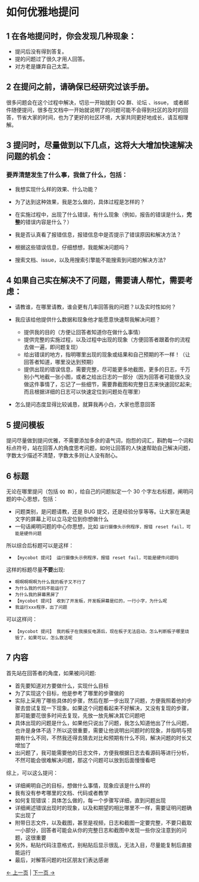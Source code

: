 # 如何优雅地提问

## 1 在各地提问时，你会发现几种现象：

- 提问后没有得到答复。
- 提的问题过了很久才用人回答。
- 对方老是嫌弃自己太菜。

## 2 在提问之前，请确保已经研究过该手册。

很多问题会在这个过程中解决，切忌一开始就到 QQ 群、论坛 、issue， 或者邮件随便提问，很多在文档中一开始就说明了的问题可能不会得到社区的及时的回答，节省大家的时间，也为了更好的社区环境，大家共同更好地成长，请互相理解。

## 3 提问时，尽量做到以下几点，这将大大增加快速解决问题的机会：

### 要弄清楚发生了什么事，我做了什么，包括：

- 我想实现什么样的效果、什么功能？

- 为了达到这种效果，我是怎么做的，具体过程是怎样的？

- 在实施过程中，出现了什么错误，有什么现象（例如，报告的错误是什么，**完整**的错误内容是什么？）

- 我是否认真看了报错信息，报错信息中是否提示了错误原因和解决方法？

- 根据这些错误信息，仔细想想，我能解决问题吗？

- 搜索文档、issue，以及用搜索引擎能不能搜索到问题的解决方法?

## 4 如果自己实在解决不了问题，需要请人帮忙，需要考虑：

- 请教谁，在哪里请教，谁会更有几率回答我的问题？以及实时性如何？

- 我应该给他提供什么数据和现象他才能愿意快速帮我解决问题？

  - 提供我的目的（方便让回答者知道你在做什么事情）
  - 提供完整的实施过程，以及过程中出现的现象（方便回答者跟着你的流程去做一遍，即问题复现）
  - 给出错误的地方，指明哪里出现的现象或结果和自己预期的不一样！（让回答者知道，哪里没达到预期）
  - 提供出现的错误信息，需要完整，尽可能更多地截图，更多的日志，千万别小气地截一张小图，或者之给出日志的一部分（因为回答者可能很久没做这件事情了，忘记了一些细节，需要靠截图和完整日志来快速回忆起来;而且根据详细的日志可以快速定位到问题处在哪里）

- 怎么提问态度显得比较诚恳，就算我再小白，大家也愿意回答

## 5 提问模板

提问尽量做到提问优雅，不需要添加多余的语气词，抱怨的词汇，斟酌每一个词和标点符号，站在回答人的角度思考问题，如何让回答的人快速帮助自己解决问题，字数太少描述不清楚，字数太多则让人没有耐心。

## 6 标题

无论在哪里提问（包括 `QQ 群`），给自己的问题拟定一个 30 个字左右标题，阐明问题的中心思想，包括：

- 问题类别，是问题请教，还是 BUG 提交，还是经验分享等等。让大家在满是文字的屏幕上可以立马定位到你想做什么
- 一句话阐明问题的中心你思想，比如 `运行摄像头示例程序，报错 reset fail，可能是硬件问题`

所以综合后标题可以是这样：

- `【mycobot 提问】 运行摄像头示例程序，报错 reset fail，可能是硬件问题吗`

这样的标题尽量**不要**出现:

- `啊啊啊啊啊为什么我的板子又不行了`
- `为什么我的代码不能运行了`
- `为什么我的屏幕黑屏了`
- `【mycobot 提问】 收到了开发板，开发板屏幕是红的，一行小字，为什么呢`
- `我运行xxx程序，出了问题`

可以这样问：

- `【mycobot 提问】 我的板子在我接反电源后，现在板子无法启动，怎么判断板子哪里烧毁了，如果可以，怎么救活呢`

## 7 内容

首先站在回答者的角度，如果被问问题:

- 首先要知道对方要做什么，实现什么目标
- 为了实现这个目标，他是参考了哪里的步骤做的
- 实际上采用了哪些具体的步骤，然后在那一步出现了问题，方便我照着他的步骤去尝试复现一下现象。如果这个问题看起来不好解决，又没有复现的步骤，那可能要花很多时间去复现，先放一放先解决其它问题吧
- 具体出现的问题是什么，如果他只说出了问题，我怎么知道他出了什么问题，也许是身体不适？所以这很重要，需要让他说明出问题时的现象，并指明与预期有什么不同，不然我还得去猜去对比和预期有什么不同，解决问题的时长又增加了
- 出问题了，我可能需要他的日志文件，方便我根据日志去看源码等进行分析，不然可能会很难解决问题，那这个问题可以放到后面慢慢看吧

综上，可以这么提问：

- 详细阐明自己的目标，想做什么事情，现象应该是什么样的
- 我有没有参考哪里的文档、代码或者教学
- 如何复现错误：具体怎么做的，每一个步骤写详细，直到问题出现
- 详细阐述错误出现时的现象，以及和期望的相比哪里不一样，需要证明问题确实出现了
- 附带日志文件，以及截图，甚至是视频，日志和截图一定要完整，不要只截取一小部分，回答者可能会从你的完整日志和截图中发现一些你没注意到的问题，这很重要
- 另外，粘贴代码注意格式，别粘贴后显示很乱，无法入目，尽量能复制后直接能运行
- 最后，对解答问题的社区朋友们表达感谢

[← 上一页](../4-FAQ/3.2_320_M5_userNotes.md) | [下一页 →](./1_driver.md)
